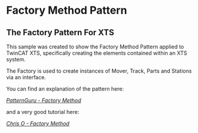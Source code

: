 # Factory Method Pattern

## The Factory Pattern For XTS

This sample was created to show the Factory Method Pattern applied to TwinCAT XTS, specifically creating the elements contained within an XTS system.

The Factory is used to create instances of Mover, Track, Parts and Stations via an interface.

You can find an explanation of the pattern here:

*[PatternGuru - Factory Method]()*

and a very good tutorial here:

*[Chris O - Factory Method]()*
